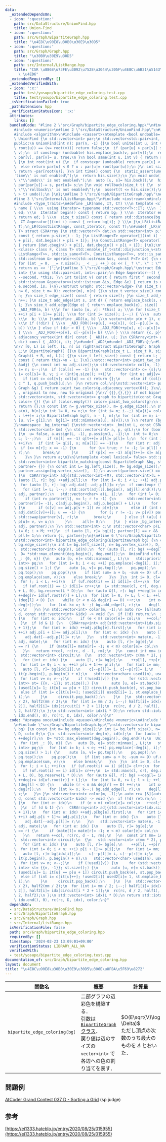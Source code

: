 ```yaml
---
data:
  _extendedDependsOn:
  - icon: ':question:'
    path: src/DataStructure/UnionFind.hpp
    title: Union-Find
  - icon: ':question:'
    path: src/Graph/BipartiteGraph.hpp
    title: "\u4E8C\u90E8\u30B0\u30E9\u30D5"
  - icon: ':question:'
    path: src/Graph/Graph.hpp
    title: "\u30B0\u30E9\u30D5"
  - icon: ':question:'
    path: src/Internal/ListRange.hpp
    title: "CSR \u8868\u73FE\u3092\u7528\u3044\u305F\u4E8C\u6B21\u5143\u914D\u5217\
      \ \u4ED6"
  _extendedRequiredBy: []
  _extendedVerifiedWith:
  - icon: ':x:'
    path: test/yosupo/bipartite_edge_coloring.test.cpp
    title: test/yosupo/bipartite_edge_coloring.test.cpp
  _isVerificationFailed: true
  _pathExtension: hpp
  _verificationStatusIcon: ':x:'
  attributes:
    links: []
  bundledCode: "#line 2 \"src/Graph/bipartite_edge_coloring.hpp\"\n#include <queue>\n\
    #include <numeric>\n#line 2 \"src/DataStructure/UnionFind.hpp\"\n#include <vector>\n\
    #include <algorithm>\n#include <cassert>\ntemplate <bool undoable= false> class\
    \ UnionFind {\n std::vector<int> par;\n std::vector<std::pair<int, int>> his;\n\
    public:\n UnionFind(int n): par(n, -1) {}\n bool unite(int u, int v) {\n  if ((u=\
    \ root(u)) == (v= root(v))) return false;\n  if (par[u] > par[v]) std::swap(u,\
    \ v);\n  if constexpr (undoable) his.emplace_back(v, par[v]);\n  return par[u]+=\
    \ par[v], par[v]= u, true;\n }\n bool same(int u, int v) { return root(u) == root(v);\
    \ }\n int root(int u) {\n  if constexpr (undoable) return par[u] < 0 ? u : root(par[u]);\n\
    \  else return par[u] < 0 ? u : par[u]= root(par[u]);\n }\n int size(int u) {\
    \ return -par[root(u)]; }\n int time() const {\n  static_assert(undoable, \"\\\
    'time\\' is not enabled\");\n  return his.size();\n }\n void undo() {\n  static_assert(undoable,\
    \ \"\\'undo\\' is not enabled\");\n  auto [u, s]= his.back();\n  his.pop_back(),\
    \ par[par[u]]-= s, par[u]= s;\n }\n void rollback(size_t t) {\n  static_assert(undoable,\
    \ \"\\'rollback\\' is not enabled\");\n  assert(t <= his.size());\n  while (his.size()\
    \ > t) undo();\n }\n};\n#line 3 \"src/Graph/BipartiteGraph.hpp\"\n#include <tuple>\n\
    #line 3 \"src/Internal/ListRange.hpp\"\n#include <iostream>\n#include <iterator>\n\
    #include <type_traits>\n#define _LR(name, IT, CT) \\\n template <class T> struct\
    \ name { \\\n  using Iterator= typename std::vector<T>::IT; \\\n  Iterator bg,\
    \ ed; \\\n  Iterator begin() const { return bg; } \\\n  Iterator end() const {\
    \ return ed; } \\\n  size_t size() const { return std::distance(bg, ed); } \\\n\
    \  CT &operator[](int i) const { return bg[i]; } \\\n }\n_LR(ListRange, iterator,\
    \ T);\n_LR(ConstListRange, const_iterator, const T);\n#undef _LR\ntemplate <class\
    \ T> struct CSRArray {\n std::vector<T> dat;\n std::vector<int> p;\n size_t size()\
    \ const { return p.size() - 1; }\n ListRange<T> operator[](int i) { return {dat.begin()\
    \ + p[i], dat.begin() + p[i + 1]}; }\n ConstListRange<T> operator[](int i) const\
    \ { return {dat.cbegin() + p[i], dat.cbegin() + p[i + 1]}; }\n};\ntemplate <template\
    \ <class> class F, class T> std::enable_if_t<std::disjunction_v<std::is_same<F<T>,\
    \ ListRange<T>>, std::is_same<F<T>, ConstListRange<T>>, std::is_same<F<T>, CSRArray<T>>>,\
    \ std::ostream &> operator<<(std::ostream &os, const F<T> &r) {\n os << '[';\n\
    \ for (int _= 0, __= r.size(); _ < __; ++_) os << (_ ? \", \" : \"\") << r[_];\n\
    \ return os << ']';\n}\n#line 3 \"src/Graph/Graph.hpp\"\nstruct Edge: std::pair<int,\
    \ int> {\n using std::pair<int, int>::pair;\n Edge &operator--() { return --first,\
    \ --second, *this; }\n int to(int v) const { return first ^ second ^ v; }\n friend\
    \ std::istream &operator>>(std::istream &is, Edge &e) { return is >> e.first >>\
    \ e.second, is; }\n};\nstruct Graph: std::vector<Edge> {\n size_t n;\n Graph(size_t\
    \ n= 0, size_t m= 0): vector(m), n(n) {}\n size_t vertex_size() const { return\
    \ n; }\n size_t edge_size() const { return size(); }\n size_t add_vertex() { return\
    \ n++; }\n size_t add_edge(int s, int d) { return emplace_back(s, d), size() -\
    \ 1; }\n size_t add_edge(Edge e) { return emplace_back(e), size() - 1; }\n#define\
    \ _ADJ_FOR(a, b) \\\n for (auto [u, v]: *this) a; \\\n for (size_t i= 0; i < n;\
    \ ++i) p[i + 1]+= p[i]; \\\n for (int i= size(); i--;) { \\\n  auto [u, v]= (*this)[i];\
    \ \\\n  b; \\\n }\n#define _ADJ(a, b) \\\n vector<int> p(n + 1), c(size() << !dir);\
    \ \\\n if (!dir) { \\\n  _ADJ_FOR((++p[u], ++p[v]), (c[--p[u]]= a, c[--p[v]]=\
    \ b)) \\\n } else if (dir > 0) { \\\n  _ADJ_FOR(++p[u], c[--p[u]]= a) \\\n } else\
    \ { \\\n  _ADJ_FOR(++p[v], c[--p[v]]= b) \\\n } \\\n return {c, p}\n CSRArray<int>\
    \ adjacency_vertex(int dir) const { _ADJ(v, u); }\n CSRArray<int> adjacency_edge(int\
    \ dir) const { _ADJ(i, i); }\n#undef _ADJ\n#undef _ADJ_FOR\n};\n#line 6 \"src/Graph/BipartiteGraph.hpp\"\
    \n// [0, L) is left, [L, n) is right\nstruct BipartiteGraph: Graph {\n size_t\
    \ L;\n BipartiteGraph() {}\n BipartiteGraph(size_t L, size_t R, size_t m= 0):\
    \ Graph(L + R, m), L(L) {}\n size_t left_size() const { return L; }\n size_t right_size()\
    \ const { return this->n - L; }\n};\nstd::vector<int> paint_two_colors(const CSRArray<int>\
    \ &adj) {\n const int n= adj.size();\n std::vector<int> col(n, -1);\n for (int\
    \ s= n; s--;)\n  if (col[s] == -1) {\n   std::vector<int> q= {s};\n   for (int\
    \ i= col[s]= 0, v; i < (int)q.size(); ++i)\n    for (int u: adj[v= q[i]])\n  \
    \   if (int c= col[v]; col[u] == c) return {};\n     else if (col[u] == -1) col[u]=\
    \ c ^ 1, q.push_back(u);\n  }\n return col;\n}\nstd::vector<int> paint_two_colors(const\
    \ Graph &g) { return paint_two_colors(g.adjacency_vertex(0)); }\n// { BipartiteGraph\
    \ , original to new, new to original }\n// {{},{},{}} if not bipartite\nstd::tuple<BipartiteGraph,\
    \ std::vector<int>, std::vector<int>> graph_to_bipartite(const Graph &g, std::vector<int>\
    \ color= {}) {\n if (color.empty()) color= paint_two_colors(g);\n if (color.empty())\
    \ return {};\n const int n= g.vertex_size(), m= g.edge_size();\n std::vector<int>\
    \ a(n), b(n);\n int l= 0, r= n;\n for (int i= n; i--;) b[a[i]= color[i] ? --r\
    \ : l++]= i;\n BipartiteGraph bg(l, n - l, m);\n for (int i= m; i--;) {\n  auto\
    \ [u, v]= g[i];\n  bg[i]= std::minmax(a[u], a[v]);\n }\n return {bg, a, b};\n\
    }\nnamespace _bg_internal {\nstd::vector<int> _bm(int L, const CSRArray<int> &adj,\
    \ std::vector<int> &m) {\n std::vector<int> a, p, q(L);\n for (bool u= true; u;)\
    \ {\n  u= false, a.assign(L, -1), p.assign(L, -1);\n  int t= 0;\n  for (int l=\
    \ L; l--;)\n   if (m[l] == -1) q[t++]= a[l]= p[l]= l;\n  for (int i= 0; i < t;\
    \ ++i)\n   if (int l= q[i], x; m[a[l]] == -1)\n    for (int r: adj[l]) {\n   \
    \  if (x= m[r]; x == -1) {\n      for (u= true; r != -1; l= p[l]) m[r]= l, std::swap(m[l],\
    \ r);\n      break;\n     }\n     if (p[x] == -1) a[q[t++]= x]= a[p[x]= l];\n\
    \    }\n }\n return a;\n}\n}\ntemplate <bool lexical= false> std::pair<std::vector<int>,\
    \ std::vector<int>> bipartite_matching(const BipartiteGraph &bg, std::vector<int>\
    \ partner= {}) {\n const int L= bg.left_size(), M= bg.edge_size();\n if (partner.empty())\
    \ partner.assign(bg.vertex_size(), -1);\n assert(partner.size() == bg.vertex_size());\n\
    \ {\n  CSRArray<int> adj{std::vector<int>(M), std::vector<int>(L + 1)};\n  for\
    \ (auto [l, r]: bg) ++adj.p[l];\n  for (int i= 0; i < L; ++i) adj.p[i + 1]+= adj.p[i];\n\
    \  for (auto [l, r]: bg) adj.dat[--adj.p[l]]= r;\n  if constexpr (lexical) {\n\
    \   for (int l= L; l--;) std::sort(adj[l].begin(), adj[l].end());\n   _bg_internal::_bm(L,\
    \ adj, partner);\n   std::vector<char> a(L, 1);\n   for (int l= 0; l < L; ++l)\n\
    \    if (int r= partner[l], v= l; r != -1) {\n     std::vector<int> p(L, partner[v]=\
    \ partner[r]= -1), c(adj.p.begin(), adj.p.begin() + L);\n     for (p[v]= -2;;)\
    \ {\n      if (c[v] == adj.p[v + 1]) v= p[v];\n      else if (int u= partner[r=\
    \ adj.dat[c[v]++]]; u == -1) {\n       for (; r != -1; v= p[v]) partner[r]= v,\
    \ std::swap(partner[v], r);\n       break;\n      } else if (a[u] && p[u] == -1)\
    \ p[u]= v, v= u;\n     }\n     a[l]= 0;\n    }\n  } else _bg_internal::_bm(L,\
    \ adj, partner);\n }\n std::vector<int> c;\n std::vector<char> p(L);\n for (int\
    \ i= 0; i < M; ++i)\n  if (auto [l, r]= bg[i]; partner[l] == r && !p[l]) c.push_back(i),\
    \ p[l]= 1;\n return {c, partner};\n}\n#line 6 \"src/Graph/bipartite_edge_coloring.hpp\"\
    \nstd::vector<int> bipartite_edge_coloring(BipartiteGraph bg) {\n const int m=\
    \ bg.edge_size();\n int L= bg.left_size(), n= bg.vertex_size(), D, col= 0;\n {\n\
    \  std::vector<int> deg(n), id(n);\n  for (auto [l, r]: bg) ++deg[l], ++deg[r];\n\
    \  D= *std::max_element(deg.begin(), deg.end());\n  UnionFind uf(n);\n  for (int\
    \ _: {0, n}) {\n   auto [b, e]= std::minmax(_, L);\n   std::priority_queue<std::pair<int,\
    \ int>> pq;\n   for (int i= b; i < e; ++i) pq.emplace(-deg[i], i);\n   for (;\
    \ pq.size() > 1;) {\n    auto [a, v]= pq.top();\n    pq.pop();\n    auto [b, u]=\
    \ pq.top();\n    pq.pop();\n    if (int sum= a + b; -sum <= D) uf.unite(v, u),\
    \ pq.emplace(sum, v);\n    else break;\n   }\n  }\n  int i= 0, cl= 0, cr= 0;\n\
    \  for (; i < L; ++i)\n   if (uf.root(i) == i) id[i]= cl++;\n  for (; i < n; ++i)\n\
    \   if (uf.root(i) == i) id[i]= cr++;\n  L= std::max(cl, cr), deg.assign(n= L\
    \ + L, 0), bg.reserve(L * D);\n  for (auto &[l, r]: bg) ++deg[l= id[uf.root(l)]],\
    \ ++deg[r= id[uf.root(r)] + L];\n  for (int l= 0, r= L; l < L; ++l)\n   while\
    \ (deg[l] < D) {\n    while (r < n && deg[r] == D) ++r;\n    int x= D - std::max(deg[l],\
    \ deg[r]);\n    for (int k= x; k--;) bg.add_edge(l, r);\n    deg[l]+= x, deg[r]+=\
    \ x;\n   }\n }\n std::vector<int> color(m, -1);\n auto rc= [&](auto &&rc, int\
    \ d, const std::vector<int> &idx) -> void {\n  if (!d) return;\n  if (d == 1)\
    \ {\n   for (int e: idx)\n    if (e < m) color[e]= col;\n   ++col;\n   return;\n\
    \  }\n  if (d & 1) {\n   CSRArray<int> adj{std::vector<int>(idx.size()), std::vector<int>(L\
    \ + 1)};\n   for (int e: idx) ++adj.p[bg[e].first];\n   for (int i= 0; i < L;\
    \ ++i) adj.p[i + 1]+= adj.p[i];\n   for (int e: idx) {\n    auto [l, r]= bg[e];\n\
    \    adj.dat[--adj.p[l]]= r;\n   }\n   std::vector<int> mate(n, -1), rm;\n   _bg_internal::_bm(L,\
    \ adj, mate);\n   for (int e: idx) {\n    auto [l, r]= bg[e];\n    if (mate[l]\
    \ == r) {\n     if (mate[l]= mate[r]= -1; e < m) color[e]= col;\n    } else rm.push_back(e);\n\
    \   }\n   return ++col, rc(rc, d - 1, rm);\n  }\n  const int mm= idx.size();\n\
    \  std::vector<int> circuit;\n  {\n   std::vector<int> c(mm * 2), p(n + 1);\n\
    \   for (int e: idx) {\n    auto [l, r]= bg[e];\n    ++p[l], ++p[r];\n   }\n \
    \  for (int i= 0; i < n; ++i) p[i + 1]+= p[i];\n   for (int i= mm; i--;) {\n \
    \   auto [l, r]= bg[idx[i]];\n    c[--p[l]]= i, c[--p[r]]= i;\n   }\n   std::vector<int>\
    \ it(p.begin(), p.begin() + n);\n   std::vector<char> used1(n), used2(mm);\n \
    \  for (int v= n; v--;)\n    if (!used1[v]) {\n     for (std::vector<std::pair<int,\
    \ int>> st= {{v, -1}}; st.size();) {\n      auto [u, e]= st.back();\n      if\
    \ (used1[u]= 1; it[u] == p[u + 1]) circuit.push_back(e), st.pop_back();\n    \
    \  else if (int i= c[it[u]++]; !used2[i]) used2[i]= 1, st.emplace_back(bg[idx[i]].to(u),\
    \ i);\n     }\n     circuit.pop_back();\n    }\n  }\n  std::vector<int> half1(mm\
    \ / 2), half2(mm / 2);\n  for (int i= mm / 2; i--;) half1[i]= idx[circuit[i *\
    \ 2]], half2[i]= idx[circuit[i * 2 + 1]];\n  rc(rc, d / 2, half1), rc(rc, d /\
    \ 2, half2);\n };\n std::vector<int> idx(L * D);\n return std::iota(idx.begin(),\
    \ idx.end(), 0), rc(rc, D, idx), color;\n}\n"
  code: "#pragma once\n#include <queue>\n#include <numeric>\n#include \"src/DataStructure/UnionFind.hpp\"\
    \n#include \"src/Graph/BipartiteGraph.hpp\"\nstd::vector<int> bipartite_edge_coloring(BipartiteGraph\
    \ bg) {\n const int m= bg.edge_size();\n int L= bg.left_size(), n= bg.vertex_size(),\
    \ D, col= 0;\n {\n  std::vector<int> deg(n), id(n);\n  for (auto [l, r]: bg) ++deg[l],\
    \ ++deg[r];\n  D= *std::max_element(deg.begin(), deg.end());\n  UnionFind uf(n);\n\
    \  for (int _: {0, n}) {\n   auto [b, e]= std::minmax(_, L);\n   std::priority_queue<std::pair<int,\
    \ int>> pq;\n   for (int i= b; i < e; ++i) pq.emplace(-deg[i], i);\n   for (;\
    \ pq.size() > 1;) {\n    auto [a, v]= pq.top();\n    pq.pop();\n    auto [b, u]=\
    \ pq.top();\n    pq.pop();\n    if (int sum= a + b; -sum <= D) uf.unite(v, u),\
    \ pq.emplace(sum, v);\n    else break;\n   }\n  }\n  int i= 0, cl= 0, cr= 0;\n\
    \  for (; i < L; ++i)\n   if (uf.root(i) == i) id[i]= cl++;\n  for (; i < n; ++i)\n\
    \   if (uf.root(i) == i) id[i]= cr++;\n  L= std::max(cl, cr), deg.assign(n= L\
    \ + L, 0), bg.reserve(L * D);\n  for (auto &[l, r]: bg) ++deg[l= id[uf.root(l)]],\
    \ ++deg[r= id[uf.root(r)] + L];\n  for (int l= 0, r= L; l < L; ++l)\n   while\
    \ (deg[l] < D) {\n    while (r < n && deg[r] == D) ++r;\n    int x= D - std::max(deg[l],\
    \ deg[r]);\n    for (int k= x; k--;) bg.add_edge(l, r);\n    deg[l]+= x, deg[r]+=\
    \ x;\n   }\n }\n std::vector<int> color(m, -1);\n auto rc= [&](auto &&rc, int\
    \ d, const std::vector<int> &idx) -> void {\n  if (!d) return;\n  if (d == 1)\
    \ {\n   for (int e: idx)\n    if (e < m) color[e]= col;\n   ++col;\n   return;\n\
    \  }\n  if (d & 1) {\n   CSRArray<int> adj{std::vector<int>(idx.size()), std::vector<int>(L\
    \ + 1)};\n   for (int e: idx) ++adj.p[bg[e].first];\n   for (int i= 0; i < L;\
    \ ++i) adj.p[i + 1]+= adj.p[i];\n   for (int e: idx) {\n    auto [l, r]= bg[e];\n\
    \    adj.dat[--adj.p[l]]= r;\n   }\n   std::vector<int> mate(n, -1), rm;\n   _bg_internal::_bm(L,\
    \ adj, mate);\n   for (int e: idx) {\n    auto [l, r]= bg[e];\n    if (mate[l]\
    \ == r) {\n     if (mate[l]= mate[r]= -1; e < m) color[e]= col;\n    } else rm.push_back(e);\n\
    \   }\n   return ++col, rc(rc, d - 1, rm);\n  }\n  const int mm= idx.size();\n\
    \  std::vector<int> circuit;\n  {\n   std::vector<int> c(mm * 2), p(n + 1);\n\
    \   for (int e: idx) {\n    auto [l, r]= bg[e];\n    ++p[l], ++p[r];\n   }\n \
    \  for (int i= 0; i < n; ++i) p[i + 1]+= p[i];\n   for (int i= mm; i--;) {\n \
    \   auto [l, r]= bg[idx[i]];\n    c[--p[l]]= i, c[--p[r]]= i;\n   }\n   std::vector<int>\
    \ it(p.begin(), p.begin() + n);\n   std::vector<char> used1(n), used2(mm);\n \
    \  for (int v= n; v--;)\n    if (!used1[v]) {\n     for (std::vector<std::pair<int,\
    \ int>> st= {{v, -1}}; st.size();) {\n      auto [u, e]= st.back();\n      if\
    \ (used1[u]= 1; it[u] == p[u + 1]) circuit.push_back(e), st.pop_back();\n    \
    \  else if (int i= c[it[u]++]; !used2[i]) used2[i]= 1, st.emplace_back(bg[idx[i]].to(u),\
    \ i);\n     }\n     circuit.pop_back();\n    }\n  }\n  std::vector<int> half1(mm\
    \ / 2), half2(mm / 2);\n  for (int i= mm / 2; i--;) half1[i]= idx[circuit[i *\
    \ 2]], half2[i]= idx[circuit[i * 2 + 1]];\n  rc(rc, d / 2, half1), rc(rc, d /\
    \ 2, half2);\n };\n std::vector<int> idx(L * D);\n return std::iota(idx.begin(),\
    \ idx.end(), 0), rc(rc, D, idx), color;\n}"
  dependsOn:
  - src/DataStructure/UnionFind.hpp
  - src/Graph/BipartiteGraph.hpp
  - src/Graph/Graph.hpp
  - src/Internal/ListRange.hpp
  isVerificationFile: false
  path: src/Graph/bipartite_edge_coloring.hpp
  requiredBy: []
  timestamp: '2024-02-23 13:09:01+09:00'
  verificationStatus: LIBRARY_ALL_WA
  verifiedWith:
  - test/yosupo/bipartite_edge_coloring.test.cpp
documentation_of: src/Graph/bipartite_edge_coloring.hpp
layout: document
title: "\u4E8C\u90E8\u30B0\u30E9\u30D5\u306E\u8FBA\u5F69\u8272"
---
```


|関数名|概要|計算量|
|---|---|---|
|`bipartite_edge_coloring(bg)`|二部グラフの辺彩色を構築する．<br> 引数は [`BipartiteGraph` クラス](BipartiteGraph.hpp)．<br> 戻り値は辺のサイズの `vector<int>` で各辺への色の割り当てを表す．| <br>$O(E\sqrt{V}\log \Delta)$ <br> ただし頂点の次数のうち最大のものを $\Delta$ とおいた． |


## 問題例
[AtCoder Grand Contest 037 D - Sorting a Grid](https://atcoder.jp/contests/agc037/tasks/agc037_d) (sp judge)

## 参考
[https://ei1333.hateblo.jp/entry/2020/08/25/015955](https://ei1333.hateblo.jp/entry/2020/08/25/015955)